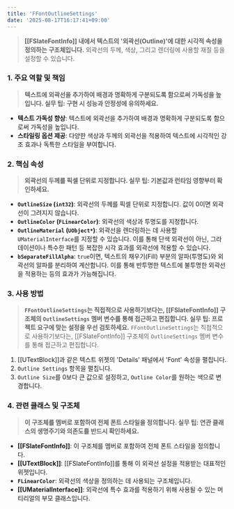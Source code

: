 ```yaml
---
title: 'FFontOutlineSettings'
date: '2025-08-17T16:17:41+09:00'
---
```

> **[[FSlateFontInfo]] 내에서 텍스트의 '외곽선(Outline)'에 대한 시각적 속성을 정의하는 구조체입니다.** 외곽선의 두께, 색상, 그리고 렌더링에 사용할 재질 등을 설정할 수 있습니다.

### **1. 주요 역할 및 책임**
> **텍스트에 외곽선을 추가하여 배경과 명확하게 구분되도록 함으로써 가독성을 높입니다. 실무 팁: 구현 시 성능과 안정성에 유의하세요.**
* **텍스트 가독성 향상**:
	텍스트에 외곽선을 추가하여 배경과 명확하게 구분되도록 함으로써 가독성을 높입니다.
* **스타일링 옵션 제공**:
	다양한 색상과 두께의 외곽선을 적용하여 텍스트에 시각적인 강조 효과나 독특한 스타일을 부여합니다.

### **2. 핵심 속성**
> **외곽선의 두께를 픽셀 단위로 지정합니다. 실무 팁: 기본값과 런타임 영향부터 확인하세요.**
* **`OutlineSize` (`int32`)**:
	외곽선의 두께를 픽셀 단위로 지정합니다. 값이 0이면 외곽선이 그려지지 않습니다.
* **`OutlineColor` (`FLinearColor`)**:
	외곽선의 색상과 투명도를 지정합니다.
* **`OutlineMaterial` (`UObject*`)**:
	외곽선을 렌더링하는 데 사용할 `UMaterialInterface`를 지정할 수 있습니다. 이를 통해 단색 외곽선이 아닌, 그라데이션이나 특수한 패턴 등 복잡한 시각 효과를 외곽선에 적용할 수 있습니다.
* **`bSeparateFillAlpha`**:
	`true`이면, 텍스트의 채우기(Fill) 부분의 알파(투명도)와 외곽선의 알파를 분리하여 계산합니다. 이를 통해 반투명한 텍스트에 불투명한 외곽선을 적용하는 등의 효과가 가능해집니다.

### **3. 사용 방법**
> **`FFontOutlineSettings`는 직접적으로 사용하기보다는, [[FSlateFontInfo]] 구조체의 `OutlineSettings` 멤버 변수를 통해 접근하고 편집합니다. 실무 팁: 프로젝트 요구에 맞는 설정을 우선 검토하세요.**
`FFontOutlineSettings`는 직접적으로 사용하기보다는, [[FSlateFontInfo]] 구조체의 `OutlineSettings` 멤버 변수를 통해 접근하고 편집합니다.

1.  [[UTextBlock]]과 같은 텍스트 위젯의 'Details' 패널에서 'Font' 속성을 펼칩니다.
2.  `Outline Settings` 항목을 펼칩니다.
3.  `Outline Size`를 0보다 큰 값으로 설정하고, `Outline Color`를 원하는 색으로 변경합니다.

### **4. 관련 클래스 및 구조체**
> **이 구조체를 멤버로 포함하여 전체 폰트 스타일을 정의합니다. 실무 팁: 연관 클래스의 생명주기와 의존도를 반드시 확인하세요.**
* **[[FSlateFontInfo]]**:
	이 구조체를 멤버로 포함하여 전체 폰트 스타일을 정의합니다.
* **[[UTextBlock]]**:
	[[FSlateFontInfo]]를 통해 이 외곽선 설정을 적용받는 대표적인 위젯입니다.
* **`FLinearColor`**:
	외곽선의 색상을 정의하는 데 사용되는 구조체입니다.
* **[[UMaterialInterface]]**:
	외곽선에 특수 효과를 적용하기 위해 사용될 수 있는 머티리얼의 부모 클래스입니다.

